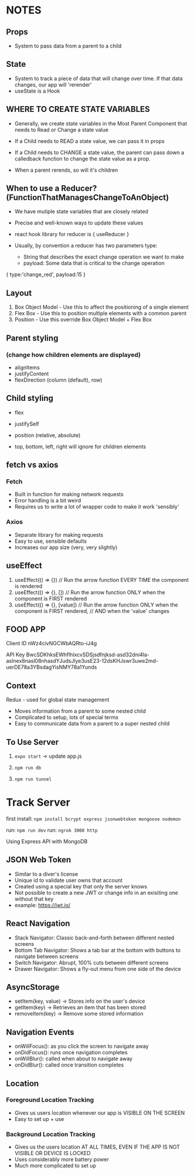 
# NOTES

## Props

- System to pass data from a parent to a child

## State

- System to track a piece of data that will change over time. If that data changes, our app will 'rerender'
- useState is a Hook

## WHERE TO CREATE STATE VARIABLES

- Generally, we create state variables in the Most Parent Component
that needs to Read or Change a state value

- If a Child needs to READ a state value, we can pass it in props
- If a Child needs to CHANGE a state value,  the parent can pass down a calledback function to change the state value as a prop.
- When a parent rerends, so will it's children

## When to use a Reducer? (FunctionThatManagesChangeToAnObject)

- We have mutiple state variables that are closely related
- Precise and well-known ways to update these values
- react hook library for reducer is { useReducer }

- Usually, by convention a reducer has two parameters
type:
  - String that describes the exact change operation we want to make
  - payload: Some data that is critical to the change operation

{ type:'change_red', payload:15 }

## Layout

1. Box Object Model - Use this to affect the positioning of a single element
2. Flex Box - Use this to position multiple elements with a common parent
3. Position - Use this override Box Object Model + Flex Box

## Parent styling

### (change how children elements are displayed)

- alignItems
- justifyContent
- flexDirection (column (default), row)

## Child styling

- flex
- justifySelf

- position (relative, absolute)

- top, bottom, left, right will ignore for children elements

## fetch vs axios

### Fetch

- Built in function for making network requests
- Error handling is a bit weird
- Requires us to write a lot of wrapper code to make it work 'sensibly'

### Axios

- Separate library for making requests
- Easy to use, sensible defaults
- Increases our app size (very, very slightly)

## useEffect

1. useEffect(() => {}) // Run the arrow function EVERY TIME the component is rendered
2. useEffect(() => {}, []) // Run the arrow function ONLY when the component is FIRST rendered
3. useEffect(() => {}, [value]) // Run the arrow function ONLY when the component is FIRST rendered,
                             // AND when the 'value' changes

## FOOD APP

Client ID
nWz4civNGCWbAQRto-iJ4g

API Key
BwcSDKhksEWhflhlxcvSDSjsdfnjksd-asd32dni4la-asInex8nasl08nhasdYJudsJlye3usE23-12dsKHJswr3uwe2md-uerDE78a3YBsdagYisNMY78a1Yunds

## Context

Redux - used for global state management

- Moves information from a parent to some nested child
- Complicated to setup, lots of special terms
- Easy to communicate data from a parent to a super nested child

## To Use Server

  1. `expo start` -> update app.js
  
  2. `npm run db`

  3. `npm run tunnel`

# Track Server

first install: `npm install bcrypt express jsonwebtoken mongoose nodemon`

run: `npm run dev`
run: `ngrok 3000 http`

Using Express API with MongoDB

## JSON Web Token

- Similar to a diver's license
- Unique id to validate user owns that account
- Created using a special key that only the server knows
- Not possible to create a new JWT or change info in an exisiting one without that key
- example: <https://jwt.io/>

## React Navigation

- Stack Navigator: Classic back-and-forth between different nested screens
- Bottom Tab Navigator: Shows a tab bar at the bottom with buttons to navigate between screens
- Switch Navigator: Abrupt, 100% cuts between different screens
- Drawer Navigator: Shows a fly-out menu from one side of the device

## AsyncStorage

- setItem(key, value) -> Stores info on the user's device
- getItem(key) -> Retrieves an item that has been stored
- removeItem(key) -> Remove some stored information

## Navigation Events

- onWillFocus(): as you click the screen to navigate away
- onDidFocus(): runs once navigation completes
- onWillBlur(): called when about to navigate away
- onDidBlur(): called once transition completes

## Location

### Foreground Location Tracking

- Gives us users location whenever our app is VISIBLE ON THE SCREEN
- Easy to set up + use

### Background Location Tracking

- Gives us the users location AT ALL TIMES, EVEN IF THE APP IS NOT VISIBLE OR DEVICE IS LOCKED
- Uses considerably more battery power
- Much more complicated to set up

